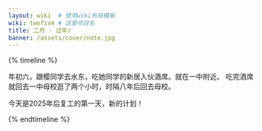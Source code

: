 ```yaml
---
layout: wiki  # 使用wiki布局模板
wiki: twofive # 这是项目名
title: 二月 - 过年/
banner: /assets/cover/note.jpg
---
```


{% timeline %}

<!-- node 2025.02.03 -->
年初六，跟樱同学去水东，吃她同学的新居入伙酒席。就在一中附近。
吃完酒席就回去一中母校逛了两个小时，时隔八年后回去母校。

<!-- node 2025.02.07 -->
今天是2025年后复工的第一天，新的计划！


{% endtimeline %}